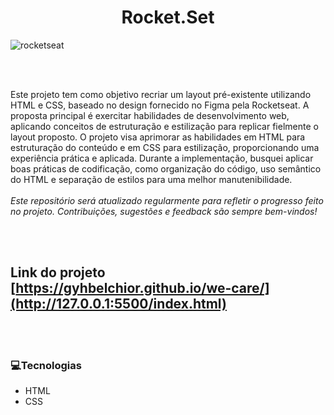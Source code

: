 
<h1 align="center"> Rocket.Set  </h1>



![rocketseat](https://github.com/gyhbelchior/rocket-sect/assets/124063494/788ba135-f018-4570-9067-70313288ef4d)



<br/></br>

Este projeto tem como objetivo recriar um layout pré-existente utilizando HTML e CSS, baseado no design fornecido no Figma pela Rocketseat. A proposta principal é exercitar habilidades de desenvolvimento web, aplicando conceitos de estruturação e estilização para replicar fielmente o layout proposto. O projeto visa aprimorar as habilidades em HTML para estruturação do conteúdo e em CSS para estilização, proporcionando uma experiência prática e aplicada. Durante a implementação, busquei aplicar boas práticas de codificação, como organização do código, uso semântico do HTML e separação de estilos para uma melhor manutenibilidade.
<br><br>
_Este repositório será atualizado regularmente para refletir o progresso feito no projeto. Contribuições, sugestões e feedback são sempre bem-vindos!_


<br/></br>

## Link do projeto [https://gyhbelchior.github.io/we-care/](http://127.0.0.1:5500/index.html)
<br/><br/>

### 💻Tecnologias
- HTML
- CSS



<br><br>


  




